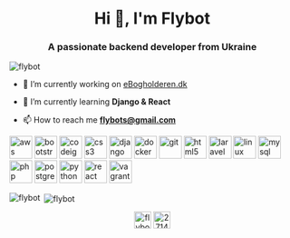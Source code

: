 <h1 align="center">Hi 👋, I'm Flybot</h1>
<h3 align="center">A passionate backend developer from Ukraine</h3>

<p align="left"> <img src="https://komarev.com/ghpvc/?username=flybot" alt="flybot" /> </p>

- 🔭 I’m currently working on [eBogholderen.dk](https://www.ebogholderen.dk/)

- 🌱 I’m currently learning **Django & React**

- 📫 How to reach me **flybots@gmail.com**

<p align="left"><img src="https://devicons.github.io/devicon/devicon.git/icons/amazonwebservices/amazonwebservices-original-wordmark.svg" alt="aws" width="40" height="40"/> <img src="https://devicons.github.io/devicon/devicon.git/icons/bootstrap/bootstrap-plain.svg" alt="bootstrap" width="40" height="40"/> <img src="https://cdn.worldvectorlogo.com/logos/codeigniter.svg" alt="codeigniter" width="40" height="40"/> <img src="https://devicons.github.io/devicon/devicon.git/icons/css3/css3-original-wordmark.svg" alt="css3" width="40" height="40"/> <img src="https://devicons.github.io/devicon/devicon.git/icons/django/django-original.svg" alt="django" width="40" height="40"/> <img src="https://devicons.github.io/devicon/devicon.git/icons/docker/docker-original-wordmark.svg" alt="docker" width="40" height="40"/> <img src="https://www.vectorlogo.zone/logos/git-scm/git-scm-icon.svg" alt="git" width="40" height="40"/> <img src="https://devicons.github.io/devicon/devicon.git/icons/html5/html5-original-wordmark.svg" alt="html5" width="40" height="40"/> <img src="https://devicons.github.io/devicon/devicon.git/icons/laravel/laravel-plain-wordmark.svg" alt="laravel" width="40" height="40"/> <img src="https://devicons.github.io/devicon/devicon.git/icons/linux/linux-original.svg" alt="linux" width="40" height="40"/> <img src="https://devicons.github.io/devicon/devicon.git/icons/mysql/mysql-original-wordmark.svg" alt="mysql" width="40" height="40"/> <img src="https://devicons.github.io/devicon/devicon.git/icons/php/php-original.svg" alt="php" width="40" height="40"/> <img src="https://devicons.github.io/devicon/devicon.git/icons/postgresql/postgresql-original-wordmark.svg" alt="postgresql" width="40" height="40"/> <img src="https://devicons.github.io/devicon/devicon.git/icons/python/python-original.svg" alt="python" width="40" height="40"/> <img src="https://devicons.github.io/devicon/devicon.git/icons/react/react-original-wordmark.svg" alt="react" width="40" height="40"/> <img src="https://www.vectorlogo.zone/logos/vagrantup/vagrantup-icon.svg" alt="vagrant" width="40" height="40"/></p>

<p><img align="left" src="https://github-readme-stats.vercel.app/api/top-langs/?username=flybot&layout=compact" alt="flybot" /></p>

<p>&nbsp;<img align="center" src="https://github-readme-stats.vercel.app/api?username=flybot&show_icons=true" alt="flybot" /></p>

<p align="center">
<a href="https://dev.to/flybot" target="blank"><img align="center" src="https://cdn.jsdelivr.net/npm/simple-icons@3.0.1/icons/dev-dot-to.svg" alt="flybot" height="30" width="30" /></a>
<a href="https://stackoverflow.com/users/2714425" target="blank"><img align="center" src="https://cdn.jsdelivr.net/npm/simple-icons@3.0.1/icons/stackoverflow.svg" alt="2714425" height="30" width="30" /></a>
</p>

